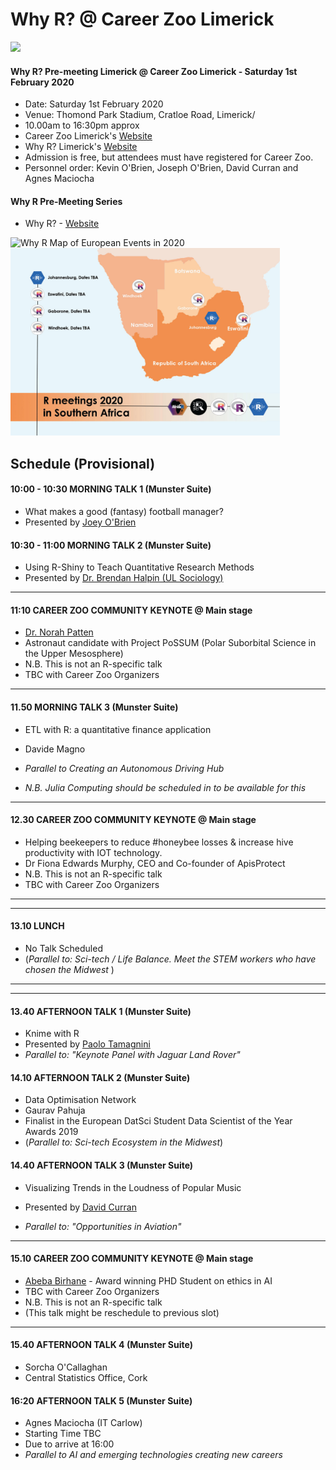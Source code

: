 Why R? @ Career Zoo Limerick
======================================

<img src="http://whyr.pl/2020/img/whyr2020/limerick.jpg">

#### Why R? Pre-meeting Limerick @ Career Zoo Limerick - Saturday 1st February 2020

* Date: Saturday 1st February 2020
* Venue: Thomond Park Stadium, Cratloe Road, Limerick/
* 10.00am to 16:30pm approx
* Career Zoo Limerick's [Website](https://www.careerzoo.ie/limerick/)
* Why R? Limerick's [Website](https://www.careerzoo.ie/limerick/why-r-mini-conference.html)
* Admission is free, but attendees must have registered for Career Zoo.
* Personnel order: Kevin O'Brien, Joseph O'Brien, David Curran and Agnes Maciocha

#### Why R Pre-Meeting Series


* Why R? - [Website](https://www.whyr.pl)

<img src="http://whyr.pl/2020/img/whyr2020/meetings.jpg" alt="Why R Map of European Events in 2020" height="300"/> <img src="WhyR-SouthernAfrica.jpeg" alt="Why R Map of African Events in 2020" height="300"/>

## Schedule (Provisional)

#### 10:00 - 10:30 MORNING TALK 1 (Munster Suite)
* What makes a good (fantasy) football manager?
* Presented by [Joey O'Brien](https://twitter.com/obrienj_)

#### 10:30 - 11:00 MORNING TALK 2 (Munster Suite)

* Using R-Shiny to Teach Quantitative Research Methods
* Presented by [Dr. Brendan Halpin (UL Sociology)](https://twitter.com/BrendanTHalpin)

------------------------------------------------------

#### 11:10 CAREER ZOO COMMUNITY KEYNOTE @ Main stage

* [Dr. Norah Patten](https://twitter.com/SpaceNorah)
* Astronaut candidate with Project PoSSUM (Polar Suborbital Science in the Upper Mesosphere)
* N.B. This is not an R-specific talk
* TBC with Career Zoo Organizers

------------------------------------------------------

#### 11.50  MORNING TALK 3 (Munster Suite)
* ETL with R: a quantitative finance application
* Davide Magno

* *Parallel to Creating an Autonomous Driving Hub*
* *N.B. Julia Computing should be scheduled in to be available for this* 

------------------------------------------------------

#### 12.30 CAREER ZOO COMMUNITY KEYNOTE @ Main stage
* Helping beekeepers to reduce #honeybee losses & increase hive productivity with IOT technology.
* Dr Fiona Edwards Murphy, CEO and Co-founder of ApisProtect 
* N.B. This is not an R-specific talk
* TBC with Career Zoo Organizers

------------------------------------------------------
------------------------------------------------------

#### 13.10  LUNCH

* No Talk Scheduled
* (*Parallel to: Sci-tech / Life Balance. Meet the STEM workers who have chosen the Midwest* )

------------------------------------------------------
------------------------------------------------------

#### 13.40  AFTERNOON TALK 1 (Munster Suite)
* Knime with R
* Presented by [Paolo Tamagnini](https://twitter.com/paolotamag)
* *Parallel to: "Keynote Panel with Jaguar Land Rover"*

#### 14.10  AFTERNOON TALK 2 (Munster Suite)

* Data Optimisation Network
* Gaurav Pahuja
* Finalist in the European DatSci Student Data Scientist of the Year Awards 2019
* (*Parallel to: Sci-tech Ecosystem in the Midwest*)

####  14.40  AFTERNOON TALK 3 (Munster Suite)
* Visualizing Trends in the Loudness of Popular Music
* Presented by [David Curran](https://twitter.com/iamreddave)

* *Parallel to: "Opportunities in Aviation"*

------------------------------------------------------
#### 15.10 CAREER ZOO COMMUNITY KEYNOTE @ Main stage

* [Abeba Birhane](https://twitter.com/Abebab) - Award winning PHD Student on ethics in AI 
* TBC with Career Zoo Organizers
* N.B. This is not an R-specific talk
* (This talk might be reschedule to previous slot)
------------------------------------------------------

#### 15.40 AFTERNOON TALK 4 (Munster Suite)
* Sorcha O'Callaghan
* Central Statistics Office, Cork


#### 16:20 AFTERNOON TALK 5 (Munster Suite)
* Agnes Maciocha (IT Carlow)
* Starting Time TBC
* Due to arrive at 16:00
* *Parallel to AI and emerging technologies creating new careers* 

